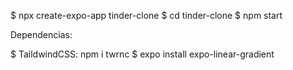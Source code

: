 $ npx create-expo-app tinder-clone
$ cd tinder-clone
$ npm start

Dependencias:

$ TaildwindCSS: npm i twrnc
$ expo install expo-linear-gradient

